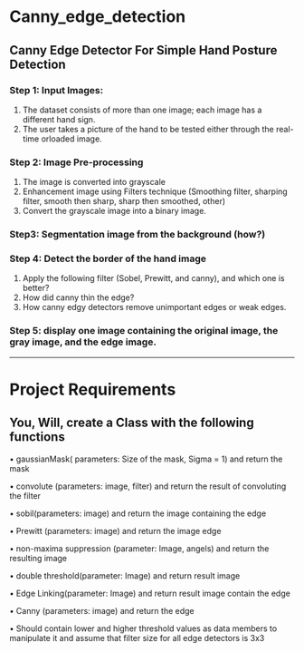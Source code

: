 # Canny_edge_detection

## Canny Edge Detector For Simple Hand Posture Detection
 
### Step 1: Input Images:
1. The dataset consists of more than one image; each image has a different hand sign.
2. The user takes a picture of the hand to be tested either through the real-time orloaded image.

### Step 2: Image Pre-processing
1. The image is converted into grayscale
2. Enhancement image using Filters technique (Smoothing filter, sharping filter, smooth then sharp, sharp then smoothed, other)
3. Convert the grayscale image into a binary image.

### Step3: Segmentation image from the background (how?)

### Step 4: Detect the border of the hand image
1. Apply the following filter (Sobel, Prewitt, and canny), and which one is better?
2. How did canny thin the edge?
3. How canny edgy detectors remove unimportant edges or weak edges.

### Step 5: display one image containing the original image, the gray image, and the edge image.

-------------------------------------------------------------------------------------------------------------------------------------------------------------------------

# Project Requirements

## You, Will, create a Class with the following functions

• gaussianMask( parameters: Size of the mask, Sigma = 1) and return the mask

• convolute (parameters: image, filter) and return the result of convoluting the filter 

• sobil(parameters: image) and return the image containing the edge 

• Prewitt (parameters: image) and return the image edge 

• non-maxima suppression (parameter: Image, angels) and return the resulting image

• double threshold(parameter: Image) and return result image 

• Edge Linking(parameter: Image) and return result image contain the edge

• Canny (parameters: image) and return the edge 

• Should contain lower and higher threshold values as data members to manipulate it and assume that filter size for all edge detectors is 3x3
